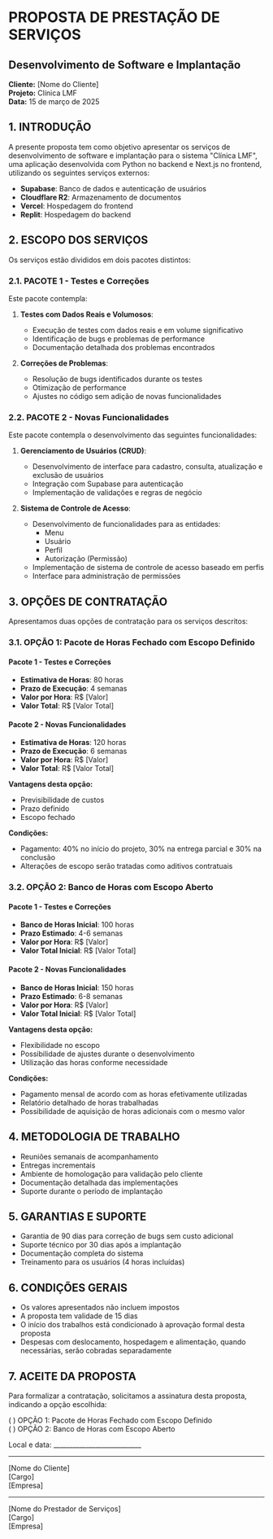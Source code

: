 # PROPOSTA DE PRESTAÇÃO DE SERVIÇOS
## Desenvolvimento de Software e Implantação

**Cliente:** [Nome do Cliente]  
**Projeto:** Clínica LMF  
**Data:** 15 de março de 2025

## 1. INTRODUÇÃO

A presente proposta tem como objetivo apresentar os serviços de desenvolvimento de software e implantação para o sistema "Clínica LMF", uma aplicação desenvolvida com Python no backend e Next.js no frontend, utilizando os seguintes serviços externos:

- **Supabase**: Banco de dados e autenticação de usuários
- **Cloudflare R2**: Armazenamento de documentos
- **Vercel**: Hospedagem do frontend
- **Replit**: Hospedagem do backend

## 2. ESCOPO DOS SERVIÇOS

Os serviços estão divididos em dois pacotes distintos:

### 2.1. PACOTE 1 - Testes e Correções

Este pacote contempla:

1. **Testes com Dados Reais e Volumosos**:
   - Execução de testes com dados reais e em volume significativo
   - Identificação de bugs e problemas de performance
   - Documentação detalhada dos problemas encontrados

2. **Correções de Problemas**:
   - Resolução de bugs identificados durante os testes
   - Otimização de performance
   - Ajustes no código sem adição de novas funcionalidades

### 2.2. PACOTE 2 - Novas Funcionalidades

Este pacote contempla o desenvolvimento das seguintes funcionalidades:

1. **Gerenciamento de Usuários (CRUD)**:
   - Desenvolvimento de interface para cadastro, consulta, atualização e exclusão de usuários
   - Integração com Supabase para autenticação
   - Implementação de validações e regras de negócio

2. **Sistema de Controle de Acesso**:
   - Desenvolvimento de funcionalidades para as entidades:
     - Menu
     - Usuário
     - Perfil
     - Autorização (Permissão)
   - Implementação de sistema de controle de acesso baseado em perfis
   - Interface para administração de permissões

## 3. OPÇÕES DE CONTRATAÇÃO

Apresentamos duas opções de contratação para os serviços descritos:

### 3.1. OPÇÃO 1: Pacote de Horas Fechado com Escopo Definido

#### Pacote 1 - Testes e Correções
- **Estimativa de Horas**: 80 horas
- **Prazo de Execução**: 4 semanas
- **Valor por Hora**: R$ [Valor]
- **Valor Total**: R$ [Valor Total]

#### Pacote 2 - Novas Funcionalidades
- **Estimativa de Horas**: 120 horas
- **Prazo de Execução**: 6 semanas
- **Valor por Hora**: R$ [Valor]
- **Valor Total**: R$ [Valor Total]

**Vantagens desta opção:**
- Previsibilidade de custos
- Prazo definido
- Escopo fechado

**Condições:**
- Pagamento: 40% no início do projeto, 30% na entrega parcial e 30% na conclusão
- Alterações de escopo serão tratadas como aditivos contratuais

### 3.2. OPÇÃO 2: Banco de Horas com Escopo Aberto

#### Pacote 1 - Testes e Correções
- **Banco de Horas Inicial**: 100 horas
- **Prazo Estimado**: 4-6 semanas
- **Valor por Hora**: R$ [Valor]
- **Valor Total Inicial**: R$ [Valor Total]

#### Pacote 2 - Novas Funcionalidades
- **Banco de Horas Inicial**: 150 horas
- **Prazo Estimado**: 6-8 semanas
- **Valor por Hora**: R$ [Valor]
- **Valor Total Inicial**: R$ [Valor Total]

**Vantagens desta opção:**
- Flexibilidade no escopo
- Possibilidade de ajustes durante o desenvolvimento
- Utilização das horas conforme necessidade

**Condições:**
- Pagamento mensal de acordo com as horas efetivamente utilizadas
- Relatório detalhado de horas trabalhadas
- Possibilidade de aquisição de horas adicionais com o mesmo valor

## 4. METODOLOGIA DE TRABALHO

- Reuniões semanais de acompanhamento
- Entregas incrementais
- Ambiente de homologação para validação pelo cliente
- Documentação detalhada das implementações
- Suporte durante o período de implantação

## 5. GARANTIAS E SUPORTE

- Garantia de 90 dias para correção de bugs sem custo adicional
- Suporte técnico por 30 dias após a implantação
- Documentação completa do sistema
- Treinamento para os usuários (4 horas incluídas)

## 6. CONDIÇÕES GERAIS

- Os valores apresentados não incluem impostos
- A proposta tem validade de 15 dias
- O início dos trabalhos está condicionado à aprovação formal desta proposta
- Despesas com deslocamento, hospedagem e alimentação, quando necessárias, serão cobradas separadamente

## 7. ACEITE DA PROPOSTA

Para formalizar a contratação, solicitamos a assinatura desta proposta, indicando a opção escolhida:

( ) OPÇÃO 1: Pacote de Horas Fechado com Escopo Definido  
( ) OPÇÃO 2: Banco de Horas com Escopo Aberto

Local e data: ___________________________

_____________________________________  
[Nome do Cliente]  
[Cargo]  
[Empresa]

_____________________________________  
[Nome do Prestador de Serviços]  
[Cargo]  
[Empresa]